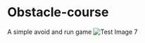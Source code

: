 # Obstacle-course
A simple avoid and run game
![Test Image 7](https://github.com/apoorvpandey0/Obstacle-course/samples/image1.jpg)
